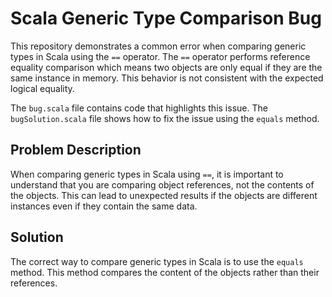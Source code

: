 # Scala Generic Type Comparison Bug

This repository demonstrates a common error when comparing generic types in Scala using the `==` operator. The `==` operator performs reference equality comparison which means two objects are only equal if they are the same instance in memory. This behavior is not consistent with the expected logical equality.

The `bug.scala` file contains code that highlights this issue. The `bugSolution.scala` file shows how to fix the issue using the `equals` method. 

## Problem Description
When comparing generic types in Scala using `==`, it is important to understand that you are comparing object references, not the contents of the objects.  This can lead to unexpected results if the objects are different instances even if they contain the same data. 

## Solution
The correct way to compare generic types in Scala is to use the `equals` method. This method compares the content of the objects rather than their references.